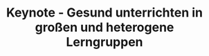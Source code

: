 ---
title: "Keynote - Gesund unterrichten in großen und heterogene Lerngruppen"
type: portfolio
image: "images/projects/thumb_6.svg"
category: ["Keynote"]
tags: []
project_images: ["images/projects/placeholder3600x2400.png", "images/projects/placeholder3600x2400.png"]
---